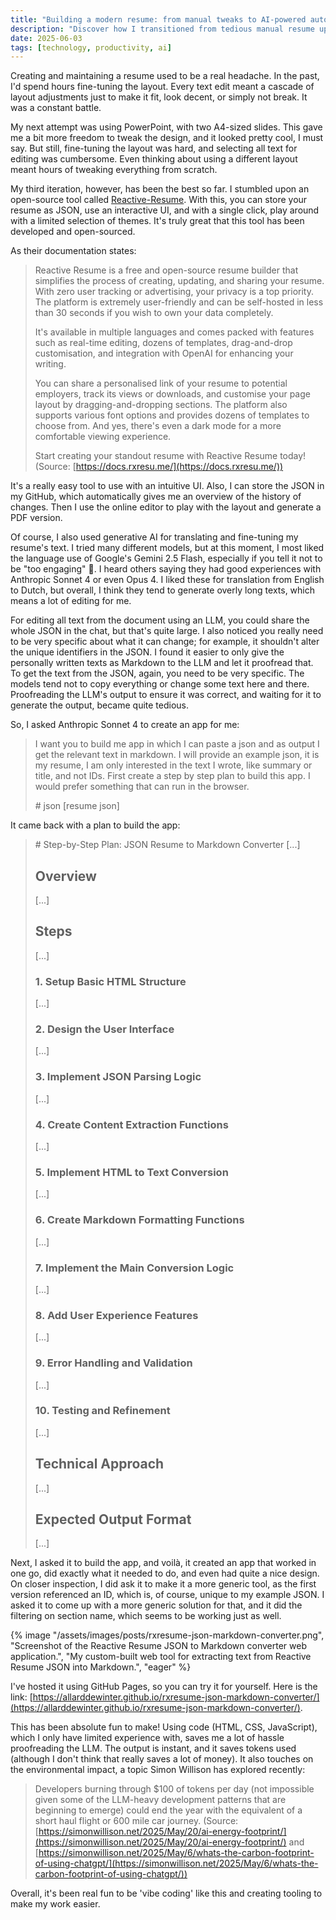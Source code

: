 ```yaml
---
title: "Building a modern resume: from manual tweaks to AI-powered automation"
description: "Discover how I transitioned from tedious manual resume updates to an efficient, AI-assisted workflow using Reactive-Resume and a custom JSON-to-Markdown converter."
date: 2025-06-03
tags: [technology, productivity, ai]
---
```


Creating and maintaining a resume used to be a real headache. In the past, I'd spend hours fine-tuning the layout. Every text edit meant a cascade of layout adjustments just to make it fit, look decent, or simply not break. It was a constant battle.

My next attempt was using PowerPoint, with two A4-sized slides. This gave me a bit more freedom to tweak the design, and it looked pretty cool, I must say. But still, fine-tuning the layout was hard, and selecting all text for editing was cumbersome. Even thinking about using a different layout meant hours of tweaking everything from scratch.

My third iteration, however, has been the best so far. I stumbled upon an open-source tool called [Reactive-Resume](https://github.com/AmruthPillai/Reactive-Resume). With this, you can store your resume as JSON, use an interactive UI, and with a single click, play around with a limited selection of themes. It's truly great that this tool has been developed and open-sourced.

As their documentation states:
> Reactive Resume is a free and open-source resume builder that simplifies the process of creating, updating, and sharing your resume. With zero user tracking or advertising, your privacy is a top priority. The platform is extremely user-friendly and can be self-hosted in less than 30 seconds if you wish to own your data completely.
>
> It's available in multiple languages and comes packed with features such as real-time editing, dozens of templates, drag-and-drop customisation, and integration with OpenAI for enhancing your writing.
>
> You can share a personalised link of your resume to potential employers, track its views or downloads, and customise your page layout by dragging-and-dropping sections. The platform also supports various font options and provides dozens of templates to choose from. And yes, there's even a dark mode for a more comfortable viewing experience.
>
> Start creating your standout resume with Reactive Resume today!
> (Source: [https://docs.rxresu.me/](https://docs.rxresu.me/))

It's a really easy tool to use with an intuitive UI. Also, I can store the JSON in my GitHub, which automatically gives me an overview of the history of changes. Then I use the online editor to play with the layout and generate a PDF version.

Of course, I also used generative AI for translating and fine-tuning my resume's text. I tried many different models, but at this moment, I most liked the language use of Google's Gemini 2.5 Flash, especially if you tell it not to be "too engaging" 🤭. I heard others saying they had good experiences with Anthropic Sonnet 4 or even Opus 4. I liked these for translation from English to Dutch, but overall, I think they tend to generate overly long texts, which means a lot of editing for me.

For editing all text from the document using an LLM, you could share the whole JSON in the chat, but that's quite large. I also noticed you really need to be very specific about what it can change; for example, it shouldn't alter the unique identifiers in the JSON. I found it easier to only give the personally written texts as Markdown to the LLM and let it proofread that. To get the text from the JSON, again, you need to be very specific. The models tend not to copy everything or change some text here and there. Proofreading the LLM's output to ensure it was correct, and waiting for it to generate the output, became quite tedious.

So, I asked Anthropic Sonnet 4 to create an app for me:

> I want you to build me app in which I can paste a json and as output I get the relevant text in markdown. I will provide an example json, it is my resume, I am only interested in the text I wrote, like summary or title, and not IDs. First create a step by step plan to build this app. I would prefer something that can run in the browser.
>
> \# json
> [resume json]

It came back with a plan to build the app:

> \# Step-by-Step Plan: JSON Resume to Markdown Converter
> [...]
> ## Overview
> [...]
> ## Steps
> [...]
> ### 1. **Setup Basic HTML Structure**
> [...]
> ### 2. **Design the User Interface**
> [...]
> ### 3. **Implement JSON Parsing Logic**
> [...]
> ### 4. **Create Content Extraction Functions**
> [...]
> ### 5. **Implement HTML to Text Conversion**
> [...]
> ### 6. **Create Markdown Formatting Functions**
> [...]
> ### 7. **Implement the Main Conversion Logic**
> [...]
> ### 8. **Add User Experience Features**
> [...]
> ### 9. **Error Handling and Validation**
> [...]
> ### 10. **Testing and Refinement**
> [...]
> ## Technical Approach
> [...]
> ## Expected Output Format
> [...]

Next, I asked it to build the app, and voilà, it created an app that worked in one go, did exactly what it needed to do, and even had quite a nice design. On closer inspection, I did ask it to make it a more generic tool, as the first version referenced an ID, which is, of course, unique to my example JSON. I asked it to come up with a more generic solution for that, and it did the filtering on section name, which seems to be working just as well.

{% image "/assets/images/posts/rxresume-json-markdown-converter.png", "Screenshot of the Reactive Resume JSON to Markdown converter web application.", "My custom-built web tool for extracting text from Reactive Resume JSON into Markdown.", "eager" %}

I've hosted it using GitHub Pages, so you can try it for yourself. Here is the link: [https://allarddewinter.github.io/rxresume-json-markdown-converter/](https://allarddewinter.github.io/rxresume-json-markdown-converter/).

This has been absolute fun to make! Using code (HTML, CSS, JavaScript), which I only have limited experience with, saves me a lot of hassle proofreading the LLM. The output is instant, and it saves tokens used (although I don't think that really saves a lot of money). It also touches on the environmental impact, a topic Simon Willison has explored recently:

> Developers burning through $100 of tokens per day (not impossible given some of the LLM-heavy development patterns that are beginning to emerge) could end the year with the equivalent of a short haul flight or 600 mile car journey.
> (Source: [https://simonwillison.net/2025/May/20/ai-energy-footprint/](https://simonwillison.net/2025/May/20/ai-energy-footprint/) and [https://simonwillison.net/2025/May/6/whats-the-carbon-footprint-of-using-chatgpt/](https://simonwillison.net/2025/May/6/whats-the-carbon-footprint-of-using-chatgpt/))

Overall, it's been real fun to be 'vibe coding' like this and creating tooling to make my work easier.
